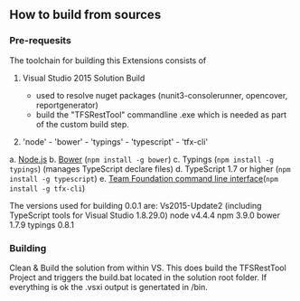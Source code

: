 ## How to build from sources
### Pre-requesits
The toolchain for building this Extensions consists of 
1) Visual Studio 2015 Solution Build 
	- used to resolve nuget packages (nunit3-consolerunner, opencover, reportgenerator)
	- build the "TFSRestTool" commandline .exe which is needed as part of the custom build step.

2) 'node' - 'bower' - 'typings' - 'typescript' - 'tfx-cli'

a. [Node.js](https://nodejs.org)
b. [Bower](http://bower.io/) (`npm install -g bower`)
c. Typings (`npm install -g typings`) (manages TypeScript declare files)
d. TypeScript 1.7 or higher (`npm install -g typescript`)
e. [Team Foundation command line interface](https://github.com/Microsoft/tfs-cli)(`npm install -g tfx-cli`)

The versions used for building 0.0.1 are: 
	Vs2015-Update2 (including TypeScript tools for Visual Studio  1.8.29.0)
	node v4.4.4
	npm 3.9.0
	bower 1.7.9
	typings 0.8.1

### Building 

Clean & Build the solution from within VS. This does build the TFSRestTool Project and triggers the build.bat located 
in the solution root folder. If everything is ok the .vsxi output is genertated in <solution>/bin.






